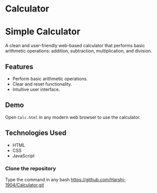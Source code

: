 # Calculator
# Simple Calculator

A clean and user-friendly web-based calculator that performs basic arithmetic operations: addition, subtraction, multiplication, and division.

## Features
- Perform basic arithmetic operations.
- Clear and reset functionality.
- Intuitive user interface.
  
## Demo
Open `Calc.html` in any modern web browser to use the calculator.

## Technologies Used
- HTML
- CSS
- JavaScript

### Clone the repository
Type the command in any  bash
https://github.com/Harshi-1904/Calculator.git


